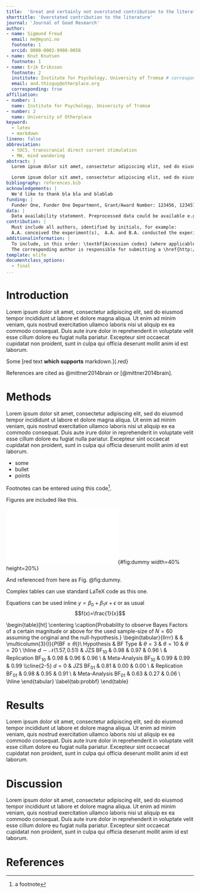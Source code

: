 ```yaml
---
title:  'Great and certainly not overstated contribution to the literature'
shorttitle: 'Overstated contribution to the literature'
journal: 'Journal of Good Research'
author:
- name: Sigmund Freud
  email: me@myuni.no
  footnote: 1
  orcid: 0000-0002-9998-0058
- name: Knut Knutsen
  footnote: 1
- name: Erik Eriksson
  footnote: 2
  institute: Institute for Psychology, University of Tromsø # corresponding author needs institute
  email: and.thisguy@otherplace.org
  corresponding: true
affiliation:
- number: 1
  name: Institute for Psychology, University of Tromsø
- number: 2
  name: University of Otherplace
keyword:
  - latex
  - markdown
lineno: false
abbreviation:
  - tDCS, transcranial direct current stimulation
  - MW, mind wandering
abstract: |
  Lorem ipsum dolor sit amet, consectetur adipiscing elit, sed do eiusmod tempor incididunt ut labore et dolore magna aliqua. Ut enim ad minim veniam, quis nostrud exercitation ullamco laboris nisi ut aliquip ex ea commodo consequat. Duis aute irure dolor in reprehenderit in voluptate velit esse cillum dolore eu fugiat nulla pariatur. Excepteur sint occaecat cupidatat non proident, sunt in culpa qui officia deserunt mollit anim id est laborum.

  Lorem ipsum dolor sit amet, consectetur adipiscing elit, sed do eiusmod tempor incididunt ut labore et dolore magna aliqua. Ut enim ad minim veniam, quis nostrud exercitation ullamco laboris nisi ut aliquip ex ea commodo consequat. Duis aute irure dolor in reprehenderit in voluptate velit esse cillum dolore eu fugiat nulla pariatur. Excepteur sint occaecat cupidatat non proident, sunt in culpa qui officia deserunt mollit anim id est laborum.
bibliography: references.bib
acknowledgements: |
  We'd like to thank bla bla and blablab
funding: |
  Funder One, Funder One Department, Grant/Award Number: 123456, 123457 and 123458; Funder Two, Funder Two Department, Grant/Award Number: 123459
data: |
  Data availability statement. Preprocessed data could be available e.g. on \href{https://zenodo.org/}{Zenodo}.
contribution: |
  Must include all authors, identified by initials, for example:
  A.A. conceived the experiment(s),  A.A. and B.A. conducted the experiment(s), C.A. and D.A. analysed the results.  All authors reviewed the manuscript.
additionalinformation: |
  To include, in this order: \textbf{Accession codes} (where applicable); \textbf{Competing financial interests} (mandatory statement).
  The corresponding author is responsible for submitting a \href{http://www.nature.com/srep/policies/index.html#competing}{competing financial interests statement} on behalf of all authors of the paper. This statement must be included in the submitted article file.
template: elife
documentclass_options: 
  - final
...
```


# Introduction

Lorem ipsum dolor sit amet, consectetur adipiscing elit, sed do eiusmod tempor incididunt ut labore et dolore magna aliqua. Ut enim ad minim veniam, quis nostrud exercitation ullamco laboris nisi ut aliquip ex ea commodo consequat. Duis aute irure dolor in reprehenderit in voluptate velit esse cillum dolore eu fugiat nulla pariatur. Excepteur sint occaecat cupidatat non proident, sunt in culpa qui officia deserunt mollit anim id est laborum.

Some [red text **which supports** markdown.]{.red}


<!---
Comments look like this and do not show up in the PDF
-->

References are cited as @mittner2014brain or [@mittner2014brain].

# Methods

Lorem ipsum dolor sit amet, consectetur adipiscing elit, sed do eiusmod tempor incididunt ut labore et dolore magna aliqua. Ut enim ad minim veniam, quis nostrud exercitation ullamco laboris nisi ut aliquip ex ea commodo consequat. Duis aute irure dolor in reprehenderit in voluptate velit esse cillum dolore eu fugiat nulla pariatur. Excepteur sint occaecat cupidatat non proident, sunt in culpa qui officia deserunt mollit anim id est laborum.

- some
- bullet
- points

Footnotes can be entered using this code[^1].

[^1]: a footnote

Figures are included like this.

![This is gonna be the caption.](pics/dummy.pdf){#fig:dummy width=40% height=20%}

And referenced from here as Fig. @fig:dummy.

Complex tables can use standard LaTeX code as this one.

Equations can be used inline $y=\beta_0 + \beta_1 x + \epsilon$ or as usual $$f(x)=\frac{1}{x}$$

<!---
Table in LaTeX format because of fancy formatting
-->

\begin{table}[ht]
\centering
\caption{Probability to observe Bayes Factors of a certain magnitude or above for the used sample-size of $N=60$ assuming the original and the null-hypothesis.}
\begin{tabular}{llrrr}
  & & \multicolumn{3}{l}{$P(\text{BF}\ge\theta)$}\\
  Hypothesis & BF Type & $\theta=3$ & $\theta=10$ & $\theta=20$ \\
  \hline
  $d\sim \mathcal{N}(1.57, 0.51)$ & JZS BF$_{10}$ & 0.98 & 0.97 & 0.96 \\
     & Replication BF$_{10}$ & 0.98 & 0.96 & 0.96 \\
     & Meta-Analysis BF$_{10}$ & 0.99 & 0.99 & 0.99 \\\cline{2-5}
    $d=0$ & JZS BF$_{01}$ & 0.81 & 0.00 & 0.00 \\
   & Replication BF$_{01}$ & 0.98 & 0.95 & 0.91 \\
     & Meta-Analysis BF$_{01}$ & 0.63 & 0.27 & 0.06 \\
   \hline
\end{tabular}
\label{tab:probbf}
\end{table}

# Results

Lorem ipsum dolor sit amet, consectetur adipiscing elit, sed do eiusmod tempor incididunt ut labore et dolore magna aliqua. Ut enim ad minim veniam, quis nostrud exercitation ullamco laboris nisi ut aliquip ex ea commodo consequat. Duis aute irure dolor in reprehenderit in voluptate velit esse cillum dolore eu fugiat nulla pariatur. Excepteur sint occaecat cupidatat non proident, sunt in culpa qui officia deserunt mollit anim id est laborum.

# Discussion

Lorem ipsum dolor sit amet, consectetur adipiscing elit, sed do eiusmod tempor incididunt ut labore et dolore magna aliqua. Ut enim ad minim veniam, quis nostrud exercitation ullamco laboris nisi ut aliquip ex ea commodo consequat. Duis aute irure dolor in reprehenderit in voluptate velit esse cillum dolore eu fugiat nulla pariatur. Excepteur sint occaecat cupidatat non proident, sunt in culpa qui officia deserunt mollit anim id est laborum.

# References
